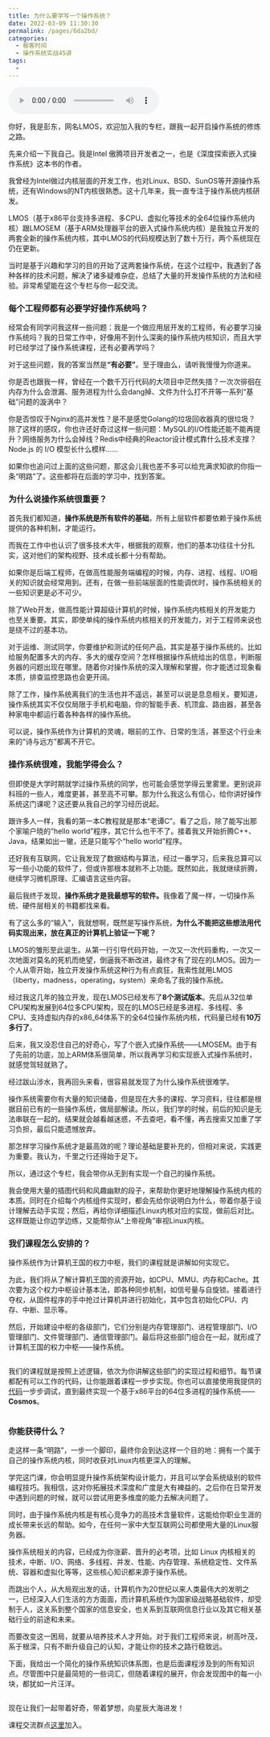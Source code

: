 ```yaml
---
title: 为什么要学写一个操作系统？
date: 2022-03-09 11:30:30
permalink: /pages/6da2bd/
categories:
  - 极客时间
  - 操作系统实战45讲
tags:
  - 
---
```

<audio title="开篇词.为什么要学写一个操作系统？" src="https://static001.geekbang.org/resource/audio/90/e5/903db79b3071509f68d4d55707d351e5.mp3" controls="controls"></audio> 
<p>你好，我是彭东，网名LMOS，欢迎加入我的专栏，跟我一起开启操作系统的修炼之路。</p><p>先来介绍一下我自己。我是Intel 傲腾项目开发者之一，也是《深度探索嵌入式操作系统》这本书的作者。</p><p>我曾经为Intel做过内核层面的开发工作，也对Linux、BSD、SunOS等开源操作系统，还有Windows的NT内核很熟悉。这十几年来，我一直专注于操作系统内核研发。</p><p>LMOS（基于x86平台支持多进程、多CPU、虚拟化等技术的全64位操作系统内核）跟LMOSEM（基于ARM处理器平台的嵌入式操作系统内核）是我独立开发的两套全新的操作系统内核，其中LMOS的代码规模达到了数十万行，两个系统现在仍在更新。</p><p>当时是基于兴趣和学习的目的开始了这两套操作系统，在这个过程中，我遇到了各种各样的技术问题，解决了诸多疑难杂症，总结了大量的开发操作系统的方法和经验。非常希望能在这个专栏与你一起交流。</p><h3>每个工程师都有必要学好操作系统吗？</h3><p>经常会有同学问我这样一些问题：我是一个做应用层开发的工程师，有必要学习操作系统吗？我的日常工作中，好像用不到什么深奥的操作系统内核知识，而且大学时已经学过了操作系统课程，还有必要再学吗？</p><p>对于这些问题，我的答案当然是<strong>“有必要”</strong>。至于理由么，请听我慢慢为你道来。</p><!-- [[[read_end]]] --><p>你是否也跟我一样，曾经在一个数千万行代码的大项目中茫然失措？一次次徘徊在内存为什么会泄漏、服务进程为什么会dang掉、文件为什么打不开等一系列“基础”问题的漩涡中？</p><p>你是否惊叹于Nginx的高并发性？是不是感觉Golang的垃圾回收器真的很垃圾？除了这样的感叹，你也许还好奇过这样一些问题：MySQL的I/O性能还能不能再提升？网络服务为什么会掉线？Redis中经典的Reactor设计模式靠什么技术支撑？Node.js 的 I/O 模型长什么模样……</p><p>如果你也追问过上面的这些问题，那这会儿我也差不多可以给充满求知欲的你指一条“明路”了。这些都将在后面的学习中，找到答案。</p><h3>为什么说操作系统很重要？</h3><p>首先我们都知道，<strong>操作系统是所有软件的基础</strong>，所有上层软件都要依赖于操作系统提供的各种机制，才能运行。</p><p>而我在工作中也认识了很多技术大牛，根据我的观察，他们的基本功往往十分扎实，这对他们的架构视野、技术成长都十分有帮助。</p><p>如果你是后端工程师，在做高性能服务端编程的时候，内存、进程、线程、I/O相关的知识就会经常用到。还有，在做一些前端层面的性能调优时，操作系统相关的一些知识更是必不可少。</p><p>除了Web开发，做高性能计算超级计算机的时候，操作系统内核相关的开发能力也至关重要。其实，即使单纯的操作系统内核相关的开发能力，对于工程师来说也是绕不过的基本功。</p><p>对于运维、测试同学，你要维护和测试的任何产品，其实是基于操作系统的。比如给服务配置多大的内存、多大的缓存空间？怎样根据操作系统给出的信息，判断服务器的问题出现在哪里。随着你对操作系统的深入理解和掌握，你才能透过现象看本质，排查监控思路也会更开阔。</p><p>除了工作，操作系统离我们的生活也并不遥远，甚至可以说是息息相关。要知道，操作系统其实不仅仅局限于手机和电脑，你的智能手表、机顶盒、路由器，甚至各种家电中都运行着各种各样的操作系统。</p><p>可以说，操作系统作为计算机的灵魂，眼前的工作、日常的生活，甚至这个行业未来的“诗与远方”都离不开它。</p><h3>操作系统很难，我能学得会么？</h3><p>但即使是大学时期就学过操作系统的同学，也可能会感觉学得云里雾里。更别说非科班的一些人，难度更甚，甚至高不可攀。那为什么我这么有信心，给你讲好操作系统这门课呢？这还要从我自己的学习经历说起。</p><p>跟许多人一样，我看的第一本C教程就是那本“老谭C”。看了之后，除了能写出那个家喻户晓的“hello world”程序，其它什么也干不了。接着我又开始折腾C++、Java，结果如出一辙，还是只能写个“hello world”程序。</p><p>还好我有互联网，它让我发现了数据结构与算法，经过一番学习，后来我总算可以写一些小功能的软件了，但或许那根本就称不上功能。既然如此，我就继续折腾，继续学习微机原理、汇编语言这些内容。</p><p>最后我终于发现，<strong>操作系统才是我最想写的软件。</strong>我像着了魔一样，一切操作系统、硬件层相关的书籍都找来看。</p><p>有了这么多的“输入”，我就想啊，既然是写操作系统，<strong>为什么不能把这些想法用代码实现出来，放在真正的计算机上验证一下呢？</strong></p><p>LMOS的雏形至此诞生。从第一行引导代码开始，一次又一次代码重构，一次又一次地面对莫名的死机而绝望，倒逼我不断改进，最终才有了现在的LMOS。因为一个人从零开始，独立开发操作系统这种行为有点疯狂，我索性就用LMOS（liberty，madness，operating，system）来命名了我的操作系统。</p><p>经过我这几年的独立开发，现在LMOS已经发布了<strong>8个测试版本</strong>。先后从32位单CPU架构发展到64位多CPU架构，现在的LMOS已经是多进程、多线程、多CPU、支持虚拟内存的x86_64体系下的全64位操作系统内核，代码量已经有<strong>10万多行了</strong>。</p><p>后来，我又没忍住自己的好奇心，写了个嵌入式操作系统——LMOSEM。由于有了先前的功底，加上ARM体系很简单，所以我再学习和实现嵌入式操作系统时，就感觉驾轻就熟了。</p><p>经过跋山涉水，我再回头来看，很容易就发现了为什么操作系统很难学。</p><p>操作系统需要你有大量的知识储备，但是现在大多的课程、学习资料，往往都是根据目前已有的一些操作系统，做局部解读。所以，我们学的时候，前后的知识是无法串联在一起的。结果就会越看越迷惑，不去查吧，看不懂，再去搜索又加重了学习负担，最后只能遗憾放弃。</p><p>那怎样学习操作系统才是最高效的呢？理论基础是要补充的，但相对来说，实践更为重要。我认为，千里之行还得始于足下。</p><p>所以，通过这个专栏，我会带你从无到有实现一个自己的操作系统。</p><p>我会使用大量的插图代码和风趣幽默的段子，来帮助你更好地理解操作系统内核的本质。同时在介绍每个内核组件实现时，都会先给你说明白为什么，带着你基于设计理解去动手实现；然后，再给你详细描述Linux内核对应的实现，做前后对比。这样既能让你边学边练，又能帮你从“上帝视角”审视Linux内核。</p><h3>我们课程怎么安排的？</h3><p>操作系统作为计算机王国的权力中枢，我们的课程就是讲解如何实现它。</p><p>为此，我们将从了解计算机王国的资源开始，如CPU、MMU、内存和Cache。其次要为这个权力中枢设计基本法，即各种同步机制，如信号量与自旋锁。接着进行夺权，从固件程序的手中抢过计算机并进行初始化，其中包含初始化CPU、内存、中断、显示等。</p><p>然后，开始建设中枢的各级部门，它们分别是内存管理部门、进程管理部门、I/O管理部门、文件管理部门、通信管理部门。最后将这些部门组合在一起，就形成了计算机王国的权力中枢——操作系统。</p><p><img src="https://static001.geekbang.org/resource/image/d6/d9/d68f8a262c1582f04377476f9ed9yyd9.jpg?wh=3145*2404" alt="" title="操作系统课程图解"></p><p>我们的课程就是按照上述逻辑，依次为你讲解这些部门的实现过程和细节。每节课都配有可以工作的代码，让你能跟着课程一步步实现。你也可以直接使用我提供的<a href="https://gitee.com/lmos/cosmos">代码</a>一步步调试，直到最终实现一个基于x86平台的64位多进程的操作系统——<strong>Cosmos</strong>。</p><p><img src="https://static001.geekbang.org/resource/image/5f/cf/5fbeyy963478d11db45da0dd3e8effcf.jpg?wh=3245*2265" alt="" title="操作系统核心子部门"></p><h3>你能获得什么？</h3><p>走这样一条“明路”，一步一个脚印，最终你会到达这样一个目的地：拥有一个属于自己的操作系统内核，同时收获对Linux内核更深入的理解。</p><p>学完这门课，你会明显提升操作系统架构设计能力，并且可以学会系统级别的软件编程技巧。我相信，这对你拓展技术深度和广度是大有裨益的。之后你在日常开发中遇到问题的时候，就可以尝试用更多维度的能力去解决问题了。</p><p>同时，由于操作系统内核是有核心竞争力的高技术含量软件，这能给你职业生涯的成长带来长远的帮助。如今，在任何一家中大型互联网公司都使用大量的Linux服务器。</p><p>操作系统相关的内容，已经成为你涨薪、晋升的必考项，比如 Linux 内核相关的技术，中断、I/O、网络、多线程、并发、性能、内存管理、系统稳定性、文件系统、容器和虚拟化等等，这些核心知识都来源于操作系统。</p><p>而跳出个人，从大局观出发的话，计算机作为20世纪以来人类最伟大的发明之一，已经深入人们生活的方方面面，而计算机系统作为国家级战略基础软件，却受制于人，这关系到整个国家的信息安全，也关系到互联网信息行业以及其它相关基础行业的前途和未来。</p><p>而要改变这一困局，就要从培养技术人才开始。对于我们工程师来说，树高叶茂，系于根深，只有不断升级自己的认知，才能让你的技术之路行稳致远。</p><p>下面，我给出一个简化的操作系统知识体系图，也是后面课程涉及到的所有知识点。尽管图中只是最简短的一些词汇，但随着课程的展开，你会发现图中的每一小块，都犹如一片汪洋。</p><p><img src="https://static001.geekbang.org/resource/image/2c/bd/2c6abcd035e5c83cdd7d356eca26b9bd.jpg?wh=6120*6599" alt=""></p><p>现在让我们一起带着好奇，带着梦想，向星辰大海进发！</p><p>课程交流群点<a href="https://jinshuju.net/f/I4XbfK">这里</a>加入。</p>